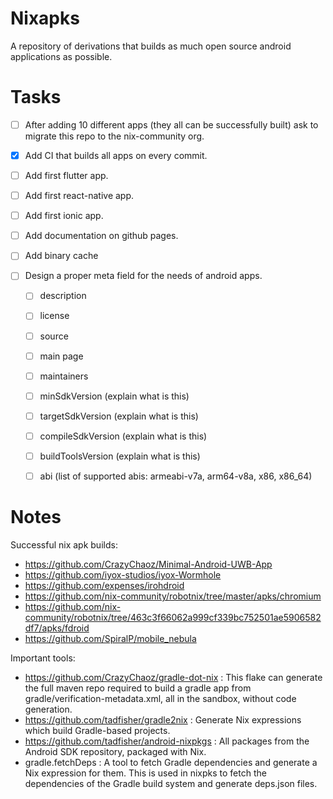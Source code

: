 
# Nixapks

A repository of derivations that builds as much open source android applications as possible.


# Tasks

- [ ] After adding 10 different apps (they all can be successfully built) ask to migrate this repo to the nix-community org.
- [x] Add CI that builds all apps on every commit.
- [ ] Add first flutter app.
- [ ] Add first react-native app.
- [ ] Add first ionic app.
- [ ] Add documentation on github pages.
- [ ] Add binary cache


- [ ] Design a proper meta field for the needs of android apps. 
    - [ ] description
    - [ ] license
    - [ ] source
    - [ ] main page
    - [ ] maintainers
    - [ ] minSdkVersion (explain what is this)
    - [ ] targetSdkVersion (explain what is this)
    - [ ] compileSdkVersion (explain what is this)
    - [ ] buildToolsVersion (explain what is this)
    - [ ] abi (list of supported abis: armeabi-v7a, arm64-v8a, x86, x86_64)
    





# Notes

Successful nix apk builds:
- https://github.com/CrazyChaoz/Minimal-Android-UWB-App
- https://github.com/iyox-studios/iyox-Wormhole
- https://github.com/expenses/irohdroid
- https://github.com/nix-community/robotnix/tree/master/apks/chromium
- https://github.com/nix-community/robotnix/tree/463c3f66062a999cf339bc752501ae5906582df7/apks/fdroid
- https://github.com/SpiralP/mobile_nebula


Important tools:
- https://github.com/CrazyChaoz/gradle-dot-nix : This flake can generate the full maven repo required to build a gradle app from gradle/verification-metadata.xml, all in the sandbox, without code generation.
- https://github.com/tadfisher/gradle2nix :  Generate Nix expressions which build Gradle-based projects.
- https://github.com/tadfisher/android-nixpkgs : All packages from the Android SDK repository, packaged with Nix.
- gradle.fetchDeps : A tool to fetch Gradle dependencies and generate a Nix expression for them. This is used in nixpks to fetch the dependencies of the Gradle build system and generate deps.json files.